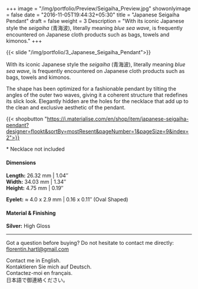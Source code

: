 +++
image = "/img/portfolio/Preview/Seigaiha_Preview.jpg"
showonlyimage = false
date = "2016-11-05T19:44:32+05:30"
title = "Japanese Seigaiha Pendant"
draft = false
weight = 3
Description = "With its iconic Japanese style the *seigaiha* (青海波), literally meaning *blue sea wave*, is frequently encountered on Japanese cloth products such as bags, towels and kimonos."
+++

{{< slide "/img/portfolio/3_Japanese_Seigaiha_Pendant">}}

With its iconic Japanese style the *seigaiha* (青海波), literally meaning *blue sea wave*, is frequently encountered on Japanese cloth products such as bags, towels and kimonos.
<!--more-->

The shape has been optimized for a fashionable pendant by tilting the angles of the outer two waves, giving it a coherent structure that redefines its slick look. Elegantly hidden are the holes for the necklace that add up to the clean and exclusive aesthetic of the pendant.

{{< shopbutton "https://i.materialise.com/en/shop/item/japanese-seigaiha-pendant?designer=flookt&sortBy=mostResent&pageNumber=1&pageSize=9&index=2">}}

\* Necklace not included

#### Dimensions

**Length:** 26.32 mm | 1.04″  
**Width:** 34.03 mm | 1.34″  
**Height:** 4.75 mm | 0.19″

**Eyelet:** ≈ 4.0 x 2.9 mm | 0.16 x 0.11″ (Oval Shaped)

#### Material & Finishing

**Silver:** High Gloss  

---

Got a question before buying? Do not hesitate to contact me directly:
florentin.hartl@gmail.com

Contact me in English.  
Kontaktieren Sie mich auf Deutsch.  
Contactez-moi en français.  
日本語で御連絡ください。
